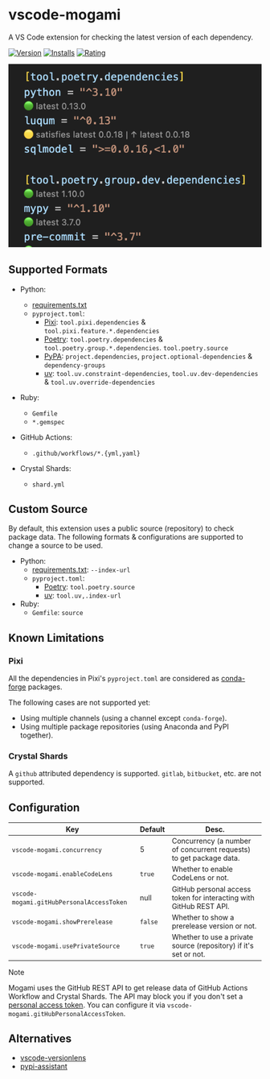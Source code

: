 # vscode-mogami

A VS Code extension for checking the latest version of each dependency.

[![Version](https://vsmarketplacebadges.dev/version-short/ninoseki.vscode-mogami.svg)](https://marketplace.visualstudio.com/items?itemName=ninoseki.vscode-mogami)
[![Installs](https://vsmarketplacebadges.dev/installs-short/ninoseki.vscode-mogami.svg)](https://marketplace.visualstudio.com/items?itemName=ninoseki.vscode-mogami)
[![Rating](https://vsmarketplacebadges.dev/rating-short/ninoseki.vscode-mogami.svg)](https://marketplace.visualstudio.com/items?itemName=ninoseki.vscode-mogami)

![img](https://raw.githubusercontent.com/ninoseki/vscode-mogami/main/screenshots/1.png)

## Supported Formats

- Python:
  - [requirements.txt](https://pip.pypa.io/en/stable/reference/requirements-file-format/)
  - `pyproject.toml`:
    - [Pixi](https://pixi.sh/): `tool.pixi.dependencies` & `tool.pixi.feature.*.dependencies`
    - [Poetry](https://python-poetry.org/): `tool.poetry.dependencies` & `tool.poetry.group.*.dependencies`. `tool.poetry.source`
    - [PyPA](https://packaging.python.org/en/latest/specifications/pyproject-toml/): `project.dependencies`, `project.optional-dependencies` & `dependency-groups`
    - [uv](https://docs.astral.sh/uv/): `tool.uv.constraint-dependencies`, `tool.uv.dev-dependencies` & `tool.uv.override-dependencies`
- Ruby:
  - `Gemfile`
  - `*.gemspec`
- GitHub Actions:
  - `.github/workflows/*.{yml,yaml}`
- Crystal Shards:

  - `shard.yml`

## Custom Source

By default, this extension uses a public source (repository) to check package data. The following formats & configurations are supported to change a source to be used.

- Python:
  - [requirements.txt](https://pip.pypa.io/en/stable/reference/requirements-file-format/): `--index-url`
  - `pyproject.toml`:
    - [Poetry](https://python-poetry.org/): `tool.poetry.source`
    - [uv](https://docs.astral.sh/uv/): `tool.uv,.index-url`
- Ruby:
  - `Gemfile`: `source`

## Known Limitations

### Pixi

All the dependencies in Pixi's `pyproject.toml` are considered as [conda-forge](https://anaconda.org/conda-forge) packages.

The following cases are not supported yet:

- Using multiple channels (using a channel except `conda-forge`).
- Using multiple package repositories (using Anaconda and PyPI together).

### Crystal Shards

A `github` attributed dependency is supported. `gitlab`, `bitbucket`, etc. are not supported.

## Configuration

| Key                                       | Default | Desc.                                                              |
| ----------------------------------------- | ------- | ------------------------------------------------------------------ |
| `vscode-mogami.concurrency`               | 5       | Concurrency (a number of concurrent requests) to get package data. |
| `vscode-mogami.enableCodeLens`            | `true`  | Whether to enable CodeLens or not.                                 |
| `vscode-mogami.gitHubPersonalAccessToken` | null    | GitHub personal access token for interacting with GitHub REST API. |
| `vscode-mogami.showPrerelease`            | `false` | Whether to show a prerelease version or not.                       |
| `vscode-mogami.usePrivateSource`          | `true`  | Whether to use a private source (repository) if it's set or not.   |

> [!NOTE]
> Mogami uses the GitHub REST API to get release data of GitHub Actions Workflow and Crystal Shards. The API may block you if you don't set a [personal access token](https://docs.github.com/en/authentication/keeping-your-account-and-data-secure/managing-your-personal-access-tokens). You can configure it via `vscode-mogami.gitHubPersonalAccessToken`.

## Alternatives

- [vscode-versionlens](https://gitlab.com/versionlens/vscode-versionlens)
- [pypi-assistant](https://github.com/Twixes/pypi-assistant)
